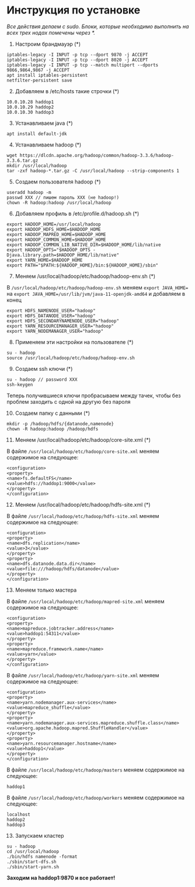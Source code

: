 # Инструкция по установке

_Все действия делаем с sudo. Блоки, которые необходимо выполнить на всех трех нодах помечены через *._
 
1. Настроим брандмауэр (*)
```
iptables-legacy -I INPUT -p tcp --dport 9870 -j ACCEPT
iptables-legacy -I INPUT -p tcp --dport 8020 -j ACCEPT
iptables-legacy -I INPUT -p tcp --match multiport --dports 9866,9864,9867 -j ACCEPT
apt install iptables-persistent
netfilter-persistent save
```
 
2. Добавляем в /etc/hosts такие строчки (*)
```
10.0.10.28 haddop1
10.0.10.29 haddop2
10.0.10.30 haddop3
```
 
3. Устанавливаем java (*)
```
apt install default-jdk
```
 
4. Устанавливаем hadoop (*)
```
wget https://dlcdn.apache.org/hadoop/common/hadoop-3.3.6/hadoop-3.3.6.tar.gz
mkdir /usr/local/hadoop
tar -zxf hadoop-*.tar.gz -C /usr/local/hadoop --strip-components 1
```
 
5. Создаем пользователя hadoop (*)
```
useradd hadoop -m
passwd XXX // пишем пароль XXX (не hadoop!)
chown -R hadoop:hadoop /usr/local/hadoop
```
 
6. Добавляем профиль в /etc/profile.d/hadoop.sh (*)
```
export HADOOP_HOME=/usr/local/hadoop
export HADOOP_HDFS_HOME=$HADOOP_HOME
export HADOOP_MAPRED_HOME=$HADOOP_HOME
export HADOOP_COMMON_HOME=$HADOOP_HOME
export HADOOP_COMMON_LIB_NATIVE_DIR=$HADOOP_HOME/lib/native
export HADOOP_OPTS="$HADOOP_OPTS -Djava.library.path=$HADOOP_HOME/lib/native"
export YARN_HOME=$HADOOP_HOME
export PATH="$PATH:${HADOOP_HOME}/bin:${HADOOP_HOME}/sbin"
```

7. Меняем /usr/local/hadoop/etc/hadoop/hadoop-env.sh (*)

В `/usr/local/hadoop/etc/hadoop/hadoop-env.sh` меняем `export JAVA_HOME=` на `export JAVA_HOME=/usr/lib/jvm/java-11-openjdk-amd64`
и добавляем в конец
```
export HDFS_NAMENODE_USER="hadoop"
export HDFS_DATANODE_USER="hadoop"
export HDFS_SECONDARYNAMENODE_USER="hadoop"
export YARN_RESOURCEMANAGER_USER="hadoop"
export YARN_NODEMANAGER_USER="hadoop"
```
 
8. Применяем эти настройки на пользователе (*)
```
su - hadoop
source /usr/local/hadoop/etc/hadoop/hadoop-env.sh
```
 
9. Создаем ssh ключи (*)
```
su - hadoop // password XXX
ssh-keygen
```
Теперь получившиеся ключи пробрасываем между тачек, чтобы без проблем заходить с одной на другую без пароля
 
10. Создаем папку с данными (*)
```
mkdir -p /hadoop/hdfs/{datanode,namenode}
chown -R hadoop:hadoop /hadoop/hdfs
```
 
11. Меняем /usr/local/hadoop/etc/hadoop/core-site.xml (*)

В файле `/usr/local/hadoop/etc/hadoop/core-site.xml` меняем содержимое на следующее:
```
<configuration>
<property>
<name>fs.defaultFS</name>
<value>hdfs://haddop1:9000</value>
</property>
</configuration>
```
 
12. Меняем /usr/local/hadoop/etc/hadoop/hdfs-site.xml (*)

В файле `/usr/local/hadoop/etc/hadoop/hdfs-site.xml` меняем содержимое на следующее:
```
<configuration>
<property>
<name>dfs.replication</name>
<value>3</value>
</property>
<property>
<name>dfs.datanode.data.dir</name>
<value>file:///hadoop/hdfs/datanode</value>
</property>
</configuration>
```
 
13. Меняем только мастера

В файле `/usr/local/hadoop/etc/hadoop/mapred-site.xml` меняем содержимое на следующее:
```
<configuration>
<property>
<name>mapreduce.jobtracker.address</name>
<value>haddop1:54311</value>
</property>
<property>
<name>mapreduce.framework.name</name>
<value>yarn</value>
</property>
</configuration>
```
 
В файле `/usr/local/hadoop/etc/hadoop/yarn-site.xml` меняем содержимое на следующее: 
```
<configuration>
<property>
<name>yarn.nodemanager.aux-services</name>
<value>mapreduce_shuffle</value>
</property>
<property>
<name>yarn.nodemanager.aux-services.mapreduce.shuffle.class</name>
<value>org.apache.hadoop.mapred.ShuffleHandler</value>
</property>
<property>
<name>yarn.resourcemanager.hostname</name>
<value>haddop1</value>
</property>
</configuration>
```
 
 
В файле `/usr/local/hadoop/etc/hadoop/masters` меняем содержимое на следующее:
```
haddop1
```
 
В файле `/usr/local/hadoop/etc/hadoop/workers` меняем содержимое на следующее: 
```
localhost
haddop2
haddop3
```
 
13. Запускаем кластер
```
su - hadoop
cd /usr/local/hadoop
./bin/hdfs namenode -format
./sbin/start-dfs.sh
./sbin/start-yarn.sh
```
 
**Заходим на haddop1:9870 и все работает!**
